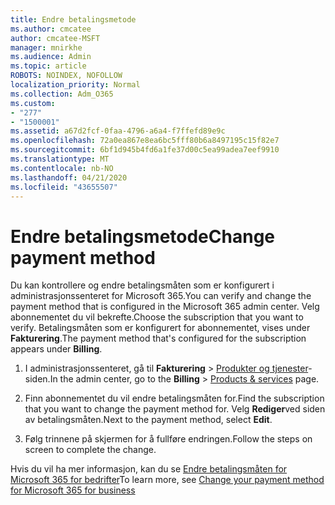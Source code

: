 ```yaml
---
title: Endre betalingsmetode
ms.author: cmcatee
author: cmcatee-MSFT
manager: mnirkhe
ms.audience: Admin
ms.topic: article
ROBOTS: NOINDEX, NOFOLLOW
localization_priority: Normal
ms.collection: Adm_O365
ms.custom:
- "277"
- "1500001"
ms.assetid: a67d2fcf-0faa-4796-a6a4-f7ffefd89e9c
ms.openlocfilehash: 72a0ea867e8ea6bc5fff80b6a8497195c15f82e7
ms.sourcegitcommit: 6bf1d945b4fd6a1fe37d00c5ea99adea7eef9910
ms.translationtype: MT
ms.contentlocale: nb-NO
ms.lasthandoff: 04/21/2020
ms.locfileid: "43655507"
---
```

# <a name="change-payment-method"></a><span data-ttu-id="7b9d0-102">Endre betalingsmetode</span><span class="sxs-lookup"><span data-stu-id="7b9d0-102">Change payment method</span></span>

<span data-ttu-id="7b9d0-103">Du kan kontrollere og endre betalingsmåten som er konfigurert i administrasjonssenteret for Microsoft 365.</span><span class="sxs-lookup"><span data-stu-id="7b9d0-103">You can verify and change the payment method that is configured in the Microsoft 365 admin center.</span></span> <span data-ttu-id="7b9d0-104">Velg abonnementet du vil bekrefte.</span><span class="sxs-lookup"><span data-stu-id="7b9d0-104">Choose the subscription that you want to verify.</span></span> <span data-ttu-id="7b9d0-105">Betalingsmåten som er konfigurert for abonnementet, vises under **Fakturering**.</span><span class="sxs-lookup"><span data-stu-id="7b9d0-105">The payment method that's configured for the subscription appears under **Billing**.</span></span>
  
1. <span data-ttu-id="7b9d0-106">I administrasjonssenteret, gå til **Fakturering** \> [Produkter og tjenester](https://go.microsoft.com/fwlink/p/?linkid=842054)-siden.</span><span class="sxs-lookup"><span data-stu-id="7b9d0-106">In the admin center, go to the **Billing** \> [Products & services](https://go.microsoft.com/fwlink/p/?linkid=842054) page.</span></span>

2. <span data-ttu-id="7b9d0-107">Finn abonnementet du vil endre betalingsmåten for.</span><span class="sxs-lookup"><span data-stu-id="7b9d0-107">Find the subscription that you want to change the payment method for.</span></span> <span data-ttu-id="7b9d0-108">Velg **Rediger**ved siden av betalingsmåten.</span><span class="sxs-lookup"><span data-stu-id="7b9d0-108">Next to the payment method, select **Edit**.</span></span>

3. <span data-ttu-id="7b9d0-109">Følg trinnene på skjermen for å fullføre endringen.</span><span class="sxs-lookup"><span data-stu-id="7b9d0-109">Follow the steps on screen to complete the change.</span></span>

<span data-ttu-id="7b9d0-110">Hvis du vil ha mer informasjon, kan du se [Endre betalingsmåten for Microsoft 365 for bedrifter](https://docs.microsoft.com/office365/admin/subscriptions-and-billing/change-payment-method)</span><span class="sxs-lookup"><span data-stu-id="7b9d0-110">To learn more, see  [Change your payment method for Microsoft 365 for business](https://docs.microsoft.com/office365/admin/subscriptions-and-billing/change-payment-method)</span></span>